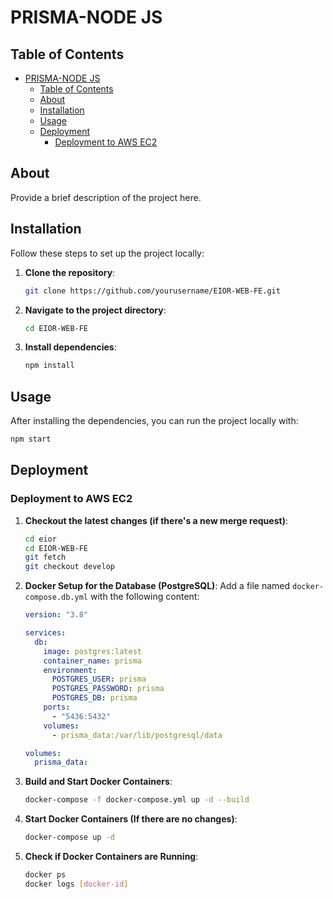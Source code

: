 # PRISMA-NODE JS

## Table of Contents

- [PRISMA-NODE JS](#prisma-node-js)
  - [Table of Contents](#table-of-contents)
  - [About](#about)
  - [Installation](#installation)
  - [Usage](#usage)
  - [Deployment](#deployment)
    - [Deployment to AWS EC2](#deployment-to-aws-ec2)

## About

Provide a brief description of the project here.

## Installation

Follow these steps to set up the project locally:

1. **Clone the repository**:
   ```sh
   git clone https://github.com/yourusername/EIOR-WEB-FE.git
   ```
2. **Navigate to the project directory**:
   ```sh
   cd EIOR-WEB-FE
   ```
3. **Install dependencies**:
   ```sh
   npm install
   ```

## Usage

After installing the dependencies, you can run the project locally with:

```sh
npm start
```

## Deployment

### Deployment to AWS EC2

1. **Checkout the latest changes (if there's a new merge request)**:
   ```sh
   cd eior
   cd EIOR-WEB-FE
   git fetch
   git checkout develop
   ```
2. **Docker Setup for the Database (PostgreSQL)**:
   Add a file named `docker-compose.db.yml` with the following content:

   ```yaml
   version: "3.8"

   services:
     db:
       image: postgres:latest
       container_name: prisma
       environment:
         POSTGRES_USER: prisma
         POSTGRES_PASSWORD: prisma
         POSTGRES_DB: prisma
       ports:
         - "5436:5432"
       volumes:
         - prisma_data:/var/lib/postgresql/data

   volumes:
     prisma_data:
   ```

3. **Build and Start Docker Containers**:
   ```sh
   docker-compose -f docker-compose.yml up -d --build
   ```
4. **Start Docker Containers (If there are no changes)**:
   ```sh
   docker-compose up -d
   ```
5. **Check if Docker Containers are Running**:
   ```sh
   docker ps
   docker logs [docker-id]
   ```

